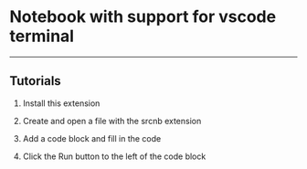 # Notebook with support for vscode terminal

---

## Tutorials

1. Install this extension

2. Create and open a file with the srcnb extension

3. Add a code block and fill in the code

4. Click the Run button to the left of the code block

